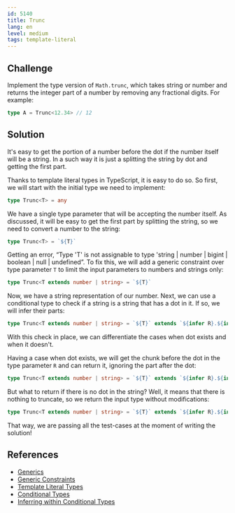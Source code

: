 ```yaml
---
id: 5140
title: Trunc
lang: en
level: medium
tags: template-literal
---
```


## Challenge

Implement the type version of `Math.trunc`, which takes string or number and returns the integer part of a number by removing any fractional digits.
For example:

```typescript
type A = Trunc<12.34> // 12
```

## Solution

It's easy to get the portion of a number before the dot if the number itself will be a string.
In a such way it is just a splitting the string by dot and getting the first part.

Thanks to template literal types in TypeScript, it is easy to do so.
So first, we will start with the initial type we need to implement:

```typescript
type Trunc<T> = any
```

We have a single type parameter that will be accepting the number itself.
As discussed, it will be easy to get the first part by splitting the string, so we need to convert a number to the string:

```typescript
type Trunc<T> = `${T}`
```

Getting an error, “Type 'T' is not assignable to type 'string | number | bigint | boolean | null | undefined”.
To fix this, we will add a generic constraint over type parameter `T` to limit the input parameters to numbers and strings only:

```typescript
type Trunc<T extends number | string> = `${T}`
```

Now, we have a string representation of our number.
Next, we can use a conditional type to check if a string is a string that has a dot in it.
If so, we will infer their parts:

```typescript
type Trunc<T extends number | string> = `${T}` extends `${infer R}.${infer _}` ? never : never
```

With this check in place, we can differentiate the cases when dot exists and when it doesn't.

Having a case when dot exists, we will get the chunk before the dot in the type parameter `R` and can return it, ignoring the part after the dot:

```typescript
type Trunc<T extends number | string> = `${T}` extends `${infer R}.${infer _}` ? R : never
```

But what to return if there is no dot in the string?
Well, it means that there is nothing to truncate, so we return the input type without modifications:

```typescript
type Trunc<T extends number | string> = `${T}` extends `${infer R}.${infer _}` ? R : `${T}`
```

That way, we are passing all the test-cases at the moment of writing the solution!

## References

- [Generics](https://www.typescriptlang.org/docs/handbook/2/generics.html)
- [Generic Constraints](https://www.typescriptlang.org/docs/handbook/2/generics.html#generic-constraints)
- [Template Literal Types](https://www.typescriptlang.org/docs/handbook/2/template-literal-types.html)
- [Conditional Types](https://www.typescriptlang.org/docs/handbook/2/conditional-types.html)
- [Inferring within Conditional Types](https://www.typescriptlang.org/docs/handbook/2/conditional-types.html#inferring-within-conditional-types)
